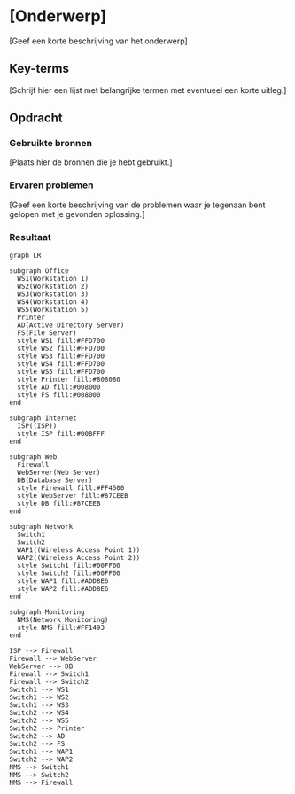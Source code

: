 # [Onderwerp]
[Geef een korte beschrijving van het onderwerp]

## Key-terms
[Schrijf hier een lijst met belangrijke termen met eventueel een korte uitleg.]

## Opdracht
### Gebruikte bronnen
[Plaats hier de bronnen die je hebt gebruikt.]

### Ervaren problemen
[Geef een korte beschrijving van de problemen waar je tegenaan bent gelopen met je gevonden oplossing.]

### Resultaat

```mermaid
graph LR

subgraph Office
  WS1(Workstation 1)
  WS2(Workstation 2)
  WS3(Workstation 3)
  WS4(Workstation 4)
  WS5(Workstation 5)
  Printer
  AD(Active Directory Server)
  FS(File Server)
  style WS1 fill:#FFD700
  style WS2 fill:#FFD700
  style WS3 fill:#FFD700
  style WS4 fill:#FFD700
  style WS5 fill:#FFD700
  style Printer fill:#808080
  style AD fill:#008000
  style FS fill:#008000
end

subgraph Internet
  ISP((ISP))
  style ISP fill:#00BFFF
end

subgraph Web
  Firewall
  WebServer(Web Server)
  DB(Database Server)
  style Firewall fill:#FF4500
  style WebServer fill:#87CEEB
  style DB fill:#87CEEB
end

subgraph Network
  Switch1
  Switch2
  WAP1((Wireless Access Point 1))
  WAP2((Wireless Access Point 2))
  style Switch1 fill:#00FF00
  style Switch2 fill:#00FF00
  style WAP1 fill:#ADD8E6
  style WAP2 fill:#ADD8E6
end

subgraph Monitoring
  NMS(Network Monitoring)
  style NMS fill:#FF1493
end

ISP --> Firewall
Firewall --> WebServer
WebServer --> DB
Firewall --> Switch1
Firewall --> Switch2
Switch1 --> WS1
Switch1 --> WS2
Switch1 --> WS3
Switch2 --> WS4
Switch2 --> WS5
Switch2 --> Printer
Switch2 --> AD
Switch2 --> FS
Switch1 --> WAP1
Switch2 --> WAP2
NMS --> Switch1
NMS --> Switch2
NMS --> Firewall
```